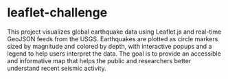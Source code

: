 # leaflet-challenge

This project visualizes global earthquake data using Leaflet.js and real-time GeoJSON feeds from the USGS. Earthquakes are plotted as circle markers sized by magnitude and colored by depth, with interactive popups and a legend to help users interpret the data. The goal is to provide an accessible and informative map that helps the public and researchers better understand recent seismic activity.